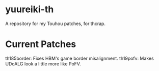 # yuureiki-th
A repository for my Touhou patches, for thcrap.
# Current Patches
th185border: Fixes HBM's game border misalignment.
th19pofv: Makes UDoALG look a little more like PoFV.
